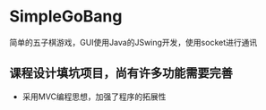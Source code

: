 # SimpleGoBang
简单的五子棋游戏，GUI使用Java的JSwing开发，使用socket进行通讯

## 课程设计填坑项目，尚有许多功能需要完善

* 采用MVC编程思想，加强了程序的拓展性
